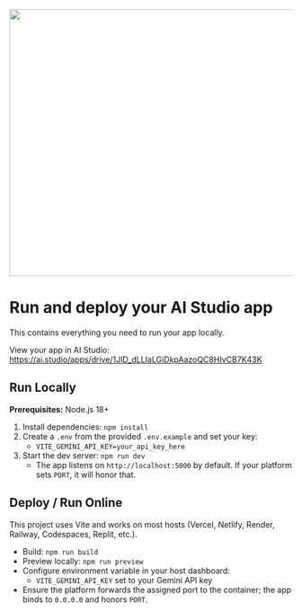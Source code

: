 <div align="center">
<img width="1200" height="475" alt="GHBanner" src="https://github.com/user-attachments/assets/0aa67016-6eaf-458a-adb2-6e31a0763ed6" />
</div>

# Run and deploy your AI Studio app

This contains everything you need to run your app locally.

View your app in AI Studio: https://ai.studio/apps/drive/1JID_dLLIaLGiDkpAazoQC8HIvCB7K43K

## Run Locally

**Prerequisites:** Node.js 18+

1. Install dependencies: `npm install`
2. Create a `.env` from the provided `.env.example` and set your key:
   - `VITE_GEMINI_API_KEY=your_api_key_here`
3. Start the dev server: `npm run dev`
   - The app listens on `http://localhost:5000` by default. If your platform sets `PORT`, it will honor that.

## Deploy / Run Online

This project uses Vite and works on most hosts (Vercel, Netlify, Render, Railway, Codespaces, Replit, etc.).

- Build: `npm run build`
- Preview locally: `npm run preview`
- Configure environment variable in your host dashboard:
  - `VITE_GEMINI_API_KEY` set to your Gemini API key
- Ensure the platform forwards the assigned port to the container; the app binds to `0.0.0.0` and honors `PORT`.
